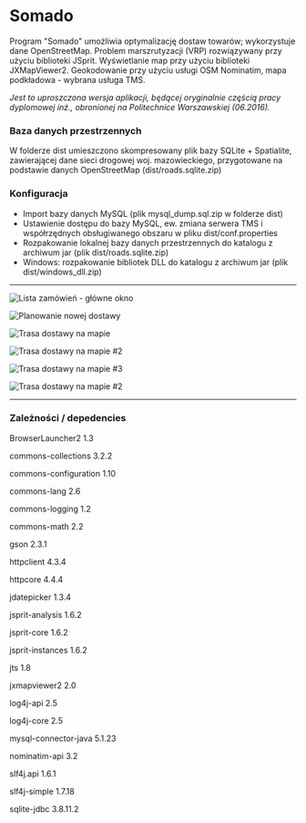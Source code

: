 # Somado
Program "Somado" umożliwia optymalizację dostaw towarów; wykorzystuje dane OpenStreetMap. Problem marszrutyzacji (VRP) rozwiązywany przy użyciu biblioteki JSprit. Wyświetlanie map przy użyciu biblioteki JXMapViewer2.
Geokodowanie przy użyciu usługi OSM Nominatim, mapa podkładowa - wybrana usługa TMS.

*Jest to uproszczona wersja aplikacji, będącej oryginalnie częścią pracy dyplomowej inż., obronionej na Politechnice Warszawskiej (06.2016).*
### Baza danych przestrzennych
W folderze dist umieszczono skompresowany plik bazy SQLite + Spatialite, zawierającej dane sieci drogowej woj. mazowieckiego, przygotowane na podstawie danych OpenStreetMap (dist/roads.sqlite.zip)

### Konfiguracja 
- Import bazy danych MySQL (plik mysql_dump.sql.zip w folderze dist)
- Ustawienie dostępu do bazy MySQL, ew. zmiana serwera TMS i współrzędnych obsługiwanego obszaru w pliku dist/conf.properties
- Rozpakowanie lokalnej bazy danych przestrzennych do katalogu z archiwum jar (plik dist/roads.sqlite.zip)
- Windows: rozpakowanie bibliotek DLL do katalogu z archiwum jar (plik dist/windows_dll.zip)

----------

![Lista zamówień - główne okno](http://kaw.net.pl/somado_img/main_zamowienia.jpg)

![Planowanie nowej dostawy](http://kaw.net.pl/somado_img/nowa_dostawa_plan.jpg)

![Trasa dostawy na mapie](http://kaw.net.pl/somado_img/dostawa_trasa.jpg)

![Trasa dostawy na mapie #2](http://kaw.net.pl/somado_img/dostawa1_trasa1.jpg)

![Trasa dostawy na mapie #3](http://kaw.net.pl/somado_img/dostawa1_trasa1_wwa.jpg)

![Trasa dostawy na mapie #2](http://kaw.net.pl/somado_img/dostawa1_trasa2.jpg)

----------

### Zależności / depedencies

BrowserLauncher2 1.3

commons-collections 3.2.2

commons-configuration 1.10

commons-lang 2.6

commons-logging 1.2

commons-math 2.2

gson 2.3.1

httpclient 4.3.4

httpcore 4.4.4

jdatepicker 1.3.4

jsprit-analysis 1.6.2

jsprit-core 1.6.2

jsprit-instances 1.6.2

jts 1.8

jxmapviewer2 2.0

log4j-api 2.5

log4j-core 2.5

mysql-connector-java 5.1.23

nominatim-api 3.2

slf4j.api 1.6.1

slf4j-simple 1.7.18

sqlite-jdbc 3.8.11.2
